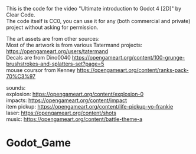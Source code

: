 This is the code for the video "Ultimate introduction to Godot 4 [2D]" by Clear Code.   
The code itself is CC0, you can use it for any (both commercial and private) project without asking for permission.  

The art assets are from other sources:  
Most of the artwork is from various Tatermand projects: https://opengameart.org/users/tatermand  
Decals are from Dino0040 https://opengameart.org/content/100-grunge-brushstrokes-and-splatters-set?page=5  
mouse coursor from Kenney https://opengameart.org/content/ranks-pack-70%C3%97  



sounds:   
explosion: https://opengameart.org/content/explosion-0  
impacts: https://opengameart.org/content/impact  
item pickup: https://opengameart.org/content/life-pickup-yo-frankie  
laser: https://opengameart.org/content/shots  
music: https://opengameart.org/content/battle-theme-a  
# Godot_Game

